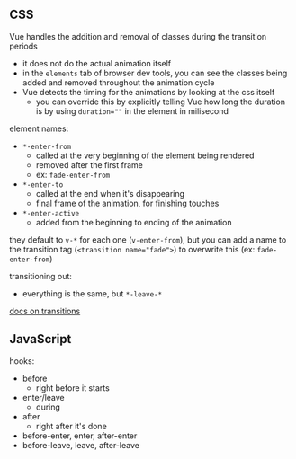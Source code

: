 ## CSS

Vue handles the addition and removal of classes during the transition periods
- it does not do the actual animation itself
- in the `elements` tab of browser dev tools, you can see the classes being added and removed throughout the animation cycle
- Vue detects the timing for the animations by looking at the css itself
    - you can override this by explicitly telling Vue how long the duration is by using `duration=""` in the element in milisecond

element names:
- `*-enter-from`
   - called at the very beginning of the element being rendered
   - removed after the first frame
   - ex: `fade-enter-from`
- `*-enter-to`
   - called at the end when it's disappearing
   - final frame of the animation, for finishing touches
- `*-enter-active`
    - added from the beginning to ending of the animation

they default to `v-*` for each one (`v-enter-from`), but you can add a name to the transition tag (`<transition name="fade">`) to overwrite this (ex: `fade-enter-from`)

transitioning out:
- everything is the same, but `*-leave-*`

[docs on transitions](https://vuejs.org/guide/built-ins/transition.html)

## JavaScript

hooks:
- before 
    - right before it starts
- enter/leave
    - during
- after
    - right after it's done 
- before-enter, enter, after-enter
- before-leave, leave, after-leave

